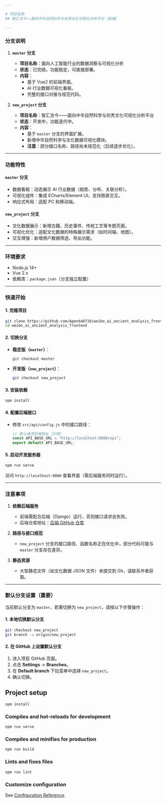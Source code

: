 ```yaml
---

# 项目名称  
## 智汇古今——面向中华自然科学与优秀文化可视化分析平台（前端）  

---
```


### **分支说明**  
1. **`master` 分支**  
   - **项目名称**：面向人工智能行业的数据洞察与可视化分析  
   - **状态**：已完结，功能稳定，可直接部署。  
   - **内容**：  
     - 基于 Vue2 的前端界面。  
     - AI 行业数据可视化看板。  
     - 完整的接口对接与规范代码。  

2. **`new_project` 分支**  
   - **项目名称**：智汇古今——面向中华自然科学与优秀文化可视化分析平台  
   - **状态**：开发中，功能迭代中。  
   - **内容**：  
     - 基于 `master` 分支的界面扩展。  
     - 新增中华自然科学与文化数据可视化模块。  
     - **注意**：部分接口名称、路径尚未规范化（后续逐步优化）。  

---

### **功能特性**  
#### **`master` 分支**  
- 数据看板：动态展示 AI 行业数据（趋势、分布、关联分析）。  
- 可视化组件：集成 ECharts/Element UI，支持图表交互。  
- 响应式布局：适配 PC 和移动端。  

#### **`new_project` 分支**  
- 文化数据展示：新增古籍、历史事件、传统工艺等专题页面。  
- 可视化优化：适配文化数据的特殊展示需求（如时间轴、地图）。  
- 交互增强：新增用户数据筛选、导出功能。  

---

### **环境要求**  
- Node.js 14+  
- Vue 2.x  
- 依赖库：`package.json`（分支独立配置）  

---

### **快速开始**  
#### **1. 克隆项目**  
```bash  
git clone https://github.com/Agenda0710/weibo_ai_ancient_analysis_frontend.git  
cd weibo_ai_ancient_analysis_frontend  
```  

#### **2. 切换分支**  
- **稳定版（`master`）**：  
  ```bash  
  git checkout master  
  ```  
- **开发版（`new_project`）**：  
  ```bash  
  git checkout new_project  
  ```  

#### **3. 安装依赖**  
```bash  
npm install  
```  

#### **4. 配置后端接口**  
- 修改 `src/api/config.js` 中的接口路径：  
  ```javascript  
  // 默认请求后端地址（示例）  
  const API_BASE_URL = "http://localhost:8000/api";  
  export default API_BASE_URL;  
  ```  

#### **5. 启动开发服务器**  
```bash  
npm run serve  
```  
访问 `http://localhost:8080` 查看界面（需后端服务同时运行）。  

---

### **注意事项**  
1. **依赖后端服务**  
   - 前端需配合后端（Django）运行，否则接口请求会失败。  
   - 后端仓库地址：[后端 GitHub 仓库](https://github.com/Agenda0710/weibo_ai_ancient_analysis_backend)  

2. **路径与接口规范**  
   - `new_project` 分支的接口路径、函数名称正在优化中，部分代码可能与 `master` 分支存在差异。  

3. **静态资源**  
   - 大型静态文件（如文化数据 JSON 文件）未提交到 Git，请联系作者获取。  

---

### **默认分支设置（重要）**  
当前默认分支为 `master`，若需切换为 `new_project`，请按以下步骤操作：  

#### **1. 本地切换默认分支**  
```bash  
git checkout new_project  
git branch -u origin/new_project  
```  

#### **2. 在 GitHub 上设置默认分支**  
1. 进入项目 GitHub 页面。  
2. 点击 **Settings** → **Branches**。  
3. 在 **Default branch** 下拉菜单中选择 `new_project`。  
4. 确认切换。  





## Project setup
```
npm install
```

### Compiles and hot-reloads for development
```
npm run serve
```

### Compiles and minifies for production
```
npm run build
```

### Lints and fixes files
```
npm run lint
```

### Customize configuration
See [Configuration Reference](https://cli.vuejs.org/config/).
